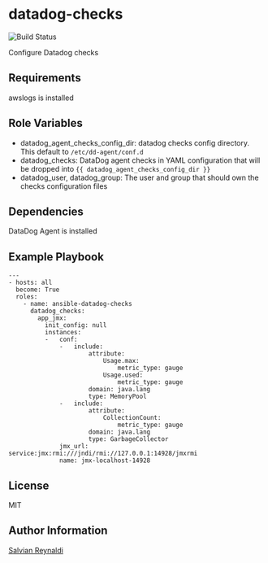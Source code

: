 # datadog-checks

![Build Status](https://travis-ci.org/traveloka/ansible-datadog-checks.svg?branch=master)

Configure Datadog checks

## Requirements

awslogs is installed

## Role Variables
- datadog_agent_checks_config_dir: datadog checks config directory.
  This default to `/etc/dd-agent/conf.d`
- datadog_checks: DataDog agent checks in YAML configuration that will be dropped into `{{ datadog_agent_checks_config_dir }}`
- datadog_user, datadog_group: The user and group that should own the checks configuration files

## Dependencies

DataDog Agent is installed

## Example Playbook

```
---
- hosts: all
  become: True
  roles:
    - name: ansible-datadog-checks
      datadog_checks:
        app_jmx:
          init_config: null
          instances:
          -   conf:
              -   include:
                      attribute:
                          Usage.max:
                              metric_type: gauge
                          Usage.used:
                              metric_type: gauge
                      domain: java.lang
                      type: MemoryPool
              -   include:
                      attribute:
                          CollectionCount:
                              metric_type: gauge
                      domain: java.lang
                      type: GarbageCollector
              jmx_url: service:jmx:rmi:///jndi/rmi://127.0.0.1:14928/jmxrmi
              name: jmx-localhost-14928
```

## License

MIT

## Author Information

[Salvian Reynaldi](https://github.com/salvianreynaldi)
